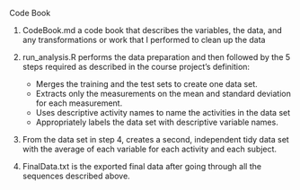 Code Book

1. CodeBook.md a code book that describes the variables, the data, and any transformations or work that I performed to clean up the data

2. run_analysis.R performs the data preparation and then followed by the 5 steps required as described in the course project’s definition:
   - Merges the training and the test sets to create one data set.
   - Extracts only the measurements on the mean and standard deviation for each measurement.
   - Uses descriptive activity names to name the activities in the data set
   - Appropriately labels the data set with descriptive variable names.
3. From the data set in step 4, creates a second, independent tidy data set with the average of each variable for each activity and each subject.

4. FinalData.txt is the exported final data after going through all the sequences described above.
